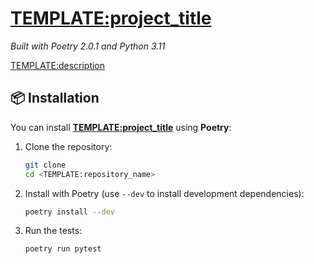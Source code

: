 # <TEMPLATE:project_title>

_Built with Poetry 2.0.1 and Python 3.11_

<TEMPLATE:description>

## 📦 Installation

You can install **<TEMPLATE:project_title>** using **Poetry**:

1. Clone the repository:
    ```sh
    git clone
    cd <TEMPLATE:repository_name>
    ```
2. Install with Poetry (use `--dev` to install development dependencies):
    ```sh
    poetry install --dev
    ```
3. Run the tests:
    ```sh
    poetry run pytest
    ```
